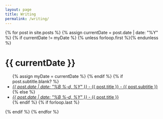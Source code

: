 ```yaml
---
layout: page
title: Writing
permalink: /writing/
---
```

<div class="archive">

   {% for post in site.posts %}
       {% assign currentDate = post.date | date: "%Y" %}
       {% if currentDate != myDate %}
           {% unless forloop.first %}</ul>{% endunless %}
           <h1>{{ currentDate }}</h1>
           <ul>
           {% assign myDate = currentDate %}
       {% endif %}
       {% if post.subtitle.blank? %}
              <li><a href="{{ post.url }}"><span><i>{{ post.date | date: "%B %-d, %Y" }}</i></span> - {{ post.title }} - {{ post.subtitle }}</a></li>
       {% else %}
              <li><a href="{{ post.url }}"><span><i>{{ post.date | date: "%B %-d, %Y" }}</i></span> - {{ post.title }}</a></li>
       {% endif %}
       {% if forloop.last %}</ul>{% endif %}
   {% endfor %}

</div>